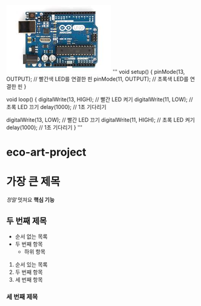 ![아두이노 사진](arduino.jpeg)
'''
void setup() {
  pinMode(13, OUTPUT);   // 빨간색 LED를 연결한 핀
  pinMode(11, OUTPUT);   // 초록색 LED를 연결한 핀
}

void loop() {
  digitalWrite(13, HIGH);  // 빨간 LED 켜기
  digitalWrite(11, LOW);   // 초록 LED 끄기
  delay(1000);            // 1초 기다리기

  digitalWrite(13, LOW);   // 빨간 LED 끄기
  digitalWrite(11, HIGH);  // 초록 LED 켜기
  delay(1000);            // 1초 기다리기
}
'''
# eco-art-project
# 가장 큰 제목
*정말* 멋져요
**핵심 기능**
## 두 번째 제목
- 순서 없는 목록
- 두 번째 항목
  - 하위 항목
1. 순서 있는 목록
2. 두 번째 항목
3. 세 번째 항목
### 세 번째 제목
